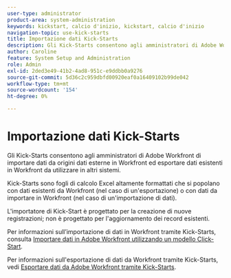 ```yaml
---
user-type: administrator
product-area: system-administration
keywords: kickstart, calcio d'inizio, kickstart, calcio d'inizio
navigation-topic: use-kick-starts
title: Importazione dati Kick-Starts
description: Gli Kick-Starts consentono agli amministratori di Adobe Workfront di importare dati da origini dati esterne in Workfront ed esportare dati esistenti in Workfront da utilizzare in altri sistemi.
author: Caroline
feature: System Setup and Administration
role: Admin
exl-id: 2ded3e49-41b2-4ad8-951c-e9ddbb0a9276
source-git-commit: 5d36c2c959dbfd00920eaf0a16409102b99de042
workflow-type: tm+mt
source-wordcount: '154'
ht-degree: 0%

---
```


# Importazione dati Kick-Starts

Gli Kick-Starts consentono agli amministratori di Adobe Workfront di importare dati da origini dati esterne in Workfront ed esportare dati esistenti in Workfront da utilizzare in altri sistemi.

Kick-Starts sono fogli di calcolo Excel altamente formattati che si popolano con dati esistenti da Workfront (nel caso di un&#39;esportazione) o con dati da importare in Workfront (nel caso di un&#39;importazione di dati).

L&#39;importatore di Kick-Start è progettato per la creazione di nuove registrazioni; non è progettato per l&#39;aggiornamento dei record esistenti.

Per informazioni sull’importazione di dati in Workfront tramite Kick-Starts, consulta [Importare dati in Adobe Workfront utilizzando un modello Click-Start](../../../administration-and-setup/manage-workfront/using-kick-starts/import-data-via-kickstarts.md).

Per informazioni sull&#39;esportazione di dati da Workfront tramite Kick-Starts, vedi [Esportare dati da Adobe Workfront tramite Kick-Starts](../../../administration-and-setup/manage-workfront/using-kick-starts/export-data-from-wf-via-kick-starts.md).
